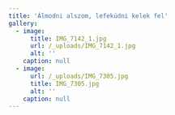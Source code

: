```yaml
---
title: 'Álmodni alszom, lefeküdni kelek fel'
gallery:
  - image:
      title: IMG_7142_1.jpg
      url: /_uploads/IMG_7142_1.jpg
      alt: ''
    caption: null
  - image:
      url: /_uploads/IMG_7305.jpg
      title: IMG_7305.jpg
      alt: ''
    caption: null
---
```


